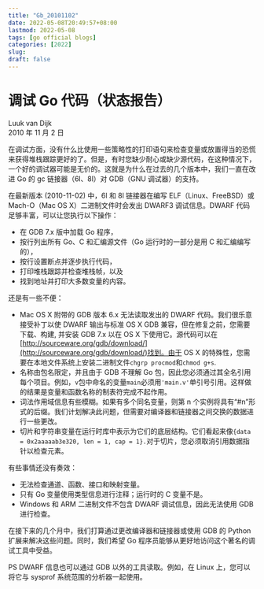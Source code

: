 ```yaml
---
title: "Gb_20101102"
date: 2022-05-08T20:49:57+08:00
lastmod: 2022-05-08
tags: [go official blogs]
categories: [2022]
slug: 
draft: false
---
```

# 调试 Go 代码（状态报告）

Luuk van Dijk  
2010 年 11 月 2 日

在调试方面，没有什么比使用一些策略性的打印语句来检查变量或放置得当的恐慌来获得堆栈跟踪更好的了。但是，有时您缺少耐心或缺少源代码，在这种情况下，一个好的调试器可能是无价的。这就是为什么在过去的几个版本中，我们一直在改进 Go 的 gc 链接器（6l、8l）对 GDB（GNU 调试器）的支持。

在最新版本 (2010-11-02) 中，6l 和 8l 链接器在编写 ELF（Linux、FreeBSD）或 Mach-O（Mac OS X）二进制文件时会发出 DWARF3 调试信息。DWARF 代码足够丰富，可以让您执行以下操作：

- 在 GDB 7.x 版中加载 Go 程序，
- 按行列出所有 Go、C 和汇编源文件（Go 运行时的一部分是用 C 和汇编编写的），
- 按行设置断点并逐步执行代码，
- 打印堆栈跟踪并检查堆栈帧，以及
- 找到地址并打印大多数变量的内容。

还是有一些不便：

- Mac OS X 附带的 GDB 版本 6.x 无法读取发出的 DWARF 代码。我们很乐意接受补丁以使 DWARF 输出与标准 OS X GDB 兼容，但在修复之前，您需要下载、构建, 并安装 GDB 7.x 以在 OS X 下使用它。源代码可以在[http://sourceware.org/gdb/download/](http://sourceware.org/gdb/download/)找到。由于 OS X 的特殊性，您需要在本地文件系统上安装二进制文件`chgrp procmod`和`chmod g+s`.
- 名称由包名限定，并且由于 GDB 不理解 Go 包，因此您必须通过其全名引用每个项目。例如，`v`包中命名的变量`main`必须用`'main.v'`单引号引用。这样做的结果是变量和函数名称的制表符完成不起作用。
- 词法作用域信息有些模糊。如果有多个同名变量，则第 n 个实例将具有“#n”形式的后缀。我们计划解决此问题，但需要对编​​译器和链接器之间交换的数据进行一些更改。
- 切片和字符串变量在运行时库中表示为它们的底层结构。它们看起来像`{data = 0x2aaaaab3e320, len = 1, cap = 1}.`对于切片，您必须取消引用数据指针以检查元素。

有些事情还没有奏效：

- 无法检查通道、函数、接口和映射变量。
- 只有 Go 变量使用类型信息进行注释；运行时的 C 变量不是。
- Windows 和 ARM 二进制文件不包含 DWARF 调试信息，因此无法使用 GDB 进行检查。

在接下来的几个月中，我们打算通过更改编译器和链接器或使用 GDB 的 Python 扩展来解决这些问题。同时，我们希望 Go 程序员能够从更好地访问这个著名的调试工具中受益。

PS DWARF 信息也可以通过 GDB 以外的工具读取。例如，在 Linux 上，您可以将它与 sysprof 系统范围的分析器一起使用。
